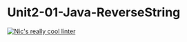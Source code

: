 # Unit2-01-Java-ReverseString
[![Nic's really cool linter](https://github.com/ICS4U-Programming-NicolasR/Unit2-01-Java-ReverseString/actions/workflows/main.yml/badge.svg)](https://github.com/ICS4U-Programming-NicolasR/Unit2-01-Java-ReverseString/actions/workflows/main.yml)
